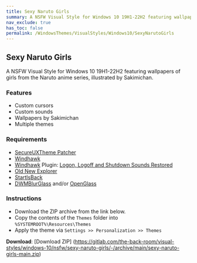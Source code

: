```yaml
---
title: Sexy Naruto Girls
summary: A NSFW Visual Style for Windows 10 19H1-22H2 featuring wallpapers of girls from the Naruto anime series, illustrated by Sakimichan
nav_exclude: true
has_toc: false
permalink: /WindowsThemes/VisualStyles/Windows10/SexyNarutoGirls
---
```


## Sexy Naruto Girls
A NSFW Visual Style for Windows 10 19H1-22H2 featuring wallpapers of girls from the Naruto anime series, illustrated by Sakimichan.

<div align="center">
<!-- <img src="https://gitlab.com/the-back-room/visual-styles/windows-10/nsfw/sexy-naruto-girls/-/raw/main/Extras/Preview.bmp" alt="Preview" width="80%" /> -->
</div>

### Features

- Custom cursors
- Custom sounds
- Wallpapers by Sakimichan
- Multiple themes

### Requirements
- [SecureUXTheme Patcher](https://github.com/namazso/SecureUxTheme/)
- [Windhawk](https://windhawk.net/)
- [Windhawk](https://windhawk.net/) Plugin: [Logon, Logoff and Shutdown Sounds Restored](https://windhawk.net/mods/logon-logoff-shutdown-sounds/)
- [Old New Explorer](https://msfn.org/board/topic/170375-oldnewexplorer-119/)
- [StartIsBack](https://www.startisback.com/)
- [DWMBlurGlass](https://github.com/Maplespe/DWMBlurGlass) and/or [OpenGlass](https://virtualcustoms.net/showthread.php/88998-OpenGlass-Installer-for-Windows-11-22H2)

### Instructions
- Download the ZIP archive from the link below.
- Copy the contents of the `Themes` folder into `%SYSTEMROOT%\Resources\Themes`
- Apply the theme via `Settings >> Personalization >> Themes`

**Download**: [Download ZIP] (https://gitlab.com/the-back-room/visual-styles/windows-10/nsfw/sexy-naruto-girls/-/archive/main/sexy-naruto-girls-main.zip)